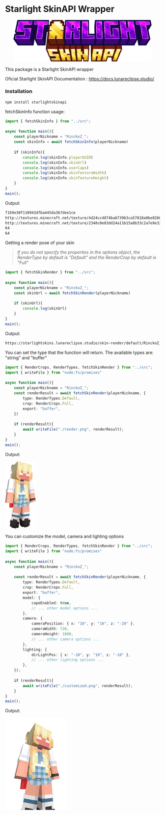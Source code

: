 # Starlight SkinAPI Wrapper
<p align="center">
    <img src="./assets/images/logo.png" width=450>
</p>

This package is a Starlight SkinAPI wrapper

Oficial Starlight SkinAPI Documentation : https://docs.lunareclipse.studio/

### Installation
```bash
npm install starlightskinapi
```

fetchSkinInfo function usage:
```ts
import { fetchSkinInfo } from "../src";

async function main(){
    const playerNickname = "RinckoZ_";
    const skinInfo = await fetchSkinInfo(playerNickname)

    if (skinInfo){
        console.log(skinInfo.playerUUID)
        console.log(skinInfo.skinUrl)
        console.log(skinInfo.userCape)
        console.log(skinInfo.skinTextureWidth)
        console.log(skinInfo.skinTextureHeight)
    }
}
main();
```
Output:
```bash
f169e30f110943dfba445da3b7dee1ce
http://textures.minecraft.net/texture/4d24cc4874ba673963ca57818a0be02666aa80f4747d00b45571e380ed9b54f7
http://textures.minecraft.net/texture/2340c0e03dd24a11b15a8b33c2a7e9e32abb2051b2481d0ba7defd635ca7a933
64
64
```

Getting a render pose of your skin
> _If you do not specify the properties in the options object, the RenderType by default is "Default" and the RenderCrop by default is "Full"_
```ts
import { fetchSkinRender } from "../src";

async function main(){
    const playerNickname = "RinckoZ_";
    const skinUrl = await fetchSkinRender(playerNickname)

    if (skinUrl){
        console.log(skinUrl)
    }
}
main();
```
Output:
```bash
https://starlightskins.lunareclipse.studio/skin-render/default/RinckoZ_/full
```

You can set the type that the function will return. The available types are: "string" and "buffer"

```ts
import { RenderCrops, RenderTypes, fetchSkinRender } from "../src";
import { writeFile } from "node:fs/promises"

async function main(){
    const playerNickname = "RinckoZ_";
    const renderResult = await fetchSkinRender(playerNickname, {
        type: RenderTypes.Default,
        crop: RenderCrops.Full,
        export: "buffer",
    })

    if (renderResult){
        await writeFile("./render.png", renderResult);
    }
}
main();
```
Output:

<img src="assets/images/render.png" width=100>

You can customize the model, camera and lighting options

```ts
import { RenderCrops, RenderTypes, fetchSkinRender } from "../src";
import { writeFile } from "node:fs/promises"

async function main(){
    const playerNickname = "RinckoZ_";

    const renderResult = await fetchSkinRender(playerNickname, {
        type: RenderTypes.Default,
        crop: RenderCrops.Full,
        export: "buffer",
        model: {
            capeEnabled: true,
            // ... other model options ...
        },
        camera: {
            cameraPosition: { x: "10", y: "10", z: "-20" },
            cameraWidth: 720,
            cameraHeight: 1080,
            // ... other camera options ...
        },
        lighting: {
            dirLightPos: { x: "-10", y: "10", z: "-10" },
            // ... other lighting options ...
        },
    });

    if (renderResult){
        await writeFile("./customized.png", renderResult);
    }
}
main();
```

Output:

<img src="assets/images/customized.png" width=200>